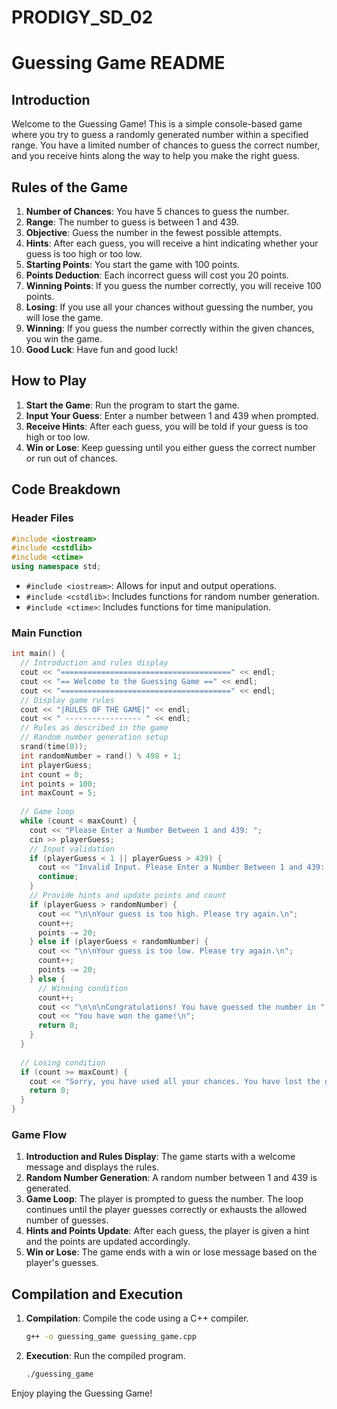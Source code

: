 # PRODIGY_SD_02

# Guessing Game README

## Introduction

Welcome to the Guessing Game! This is a simple console-based game where you try to guess a randomly generated number within a specified range. You have a limited number of chances to guess the correct number, and you receive hints along the way to help you make the right guess.

## Rules of the Game

1. **Number of Chances**: You have 5 chances to guess the number.
2. **Range**: The number to guess is between 1 and 439.
3. **Objective**: Guess the number in the fewest possible attempts.
4. **Hints**: After each guess, you will receive a hint indicating whether your guess is too high or too low.
5. **Starting Points**: You start the game with 100 points.
6. **Points Deduction**: Each incorrect guess will cost you 20 points.
7. **Winning Points**: If you guess the number correctly, you will receive 100 points.
8. **Losing**: If you use all your chances without guessing the number, you will lose the game.
9. **Winning**: If you guess the number correctly within the given chances, you win the game.
10. **Good Luck**: Have fun and good luck!

## How to Play

1. **Start the Game**: Run the program to start the game.
2. **Input Your Guess**: Enter a number between 1 and 439 when prompted.
3. **Receive Hints**: After each guess, you will be told if your guess is too high or too low.
4. **Win or Lose**: Keep guessing until you either guess the correct number or run out of chances.

## Code Breakdown

### Header Files
```cpp
#include <iostream>
#include <cstdlib>
#include <ctime>
using namespace std;
```
- `#include <iostream>`: Allows for input and output operations.
- `#include <cstdlib>`: Includes functions for random number generation.
- `#include <ctime>`: Includes functions for time manipulation.

### Main Function
```cpp
int main() {
  // Introduction and rules display
  cout << "======================================" << endl;
  cout << "== Welcome to the Guessing Game ==" << endl;
  cout << "======================================" << endl;
  // Display game rules
  cout << "|RULES OF THE GAME|" << endl;
  cout << " ----------------- " << endl;
  // Rules as described in the game
  // Random number generation setup
  srand(time(0));
  int randomNumber = rand() % 498 + 1;
  int playerGuess;
  int count = 0;
  int points = 100;
  int maxCount = 5;
  
  // Game loop
  while (count < maxCount) {
    cout << "Please Enter a Number Between 1 and 439: ";
    cin >> playerGuess;
    // Input validation
    if (playerGuess < 1 || playerGuess > 439) {
      cout << "Invalid Input. Please Enter a Number Between 1 and 439: ";
      continue;
    }
    // Provide hints and update points and count
    if (playerGuess > randomNumber) {
      cout << "\n\nYour guess is too high. Please try again.\n";
      count++;
      points -= 20;
    } else if (playerGuess < randomNumber) {
      cout << "\n\nYour guess is too low. Please try again.\n";
      count++;
      points -= 20;
    } else {
      // Winning condition
      count++;
      cout << "\n\n\nCongratulations! You have guessed the number in " << count << " tries.\n";
      cout << "You have won the game!\n";
      return 0;
    }
  }
  
  // Losing condition
  if (count >= maxCount) {
    cout << "Sorry, you have used all your chances. You have lost the game.\n";
    return 0;
  }
}
```

### Game Flow
1. **Introduction and Rules Display**: The game starts with a welcome message and displays the rules.
2. **Random Number Generation**: A random number between 1 and 439 is generated.
3. **Game Loop**: The player is prompted to guess the number. The loop continues until the player guesses correctly or exhausts the allowed number of guesses.
4. **Hints and Points Update**: After each guess, the player is given a hint and the points are updated accordingly.
5. **Win or Lose**: The game ends with a win or lose message based on the player's guesses.

## Compilation and Execution

1. **Compilation**: Compile the code using a C++ compiler.
   ```sh
   g++ -o guessing_game guessing_game.cpp
   ```
2. **Execution**: Run the compiled program.
   ```sh
   ./guessing_game
   ```

Enjoy playing the Guessing Game!
